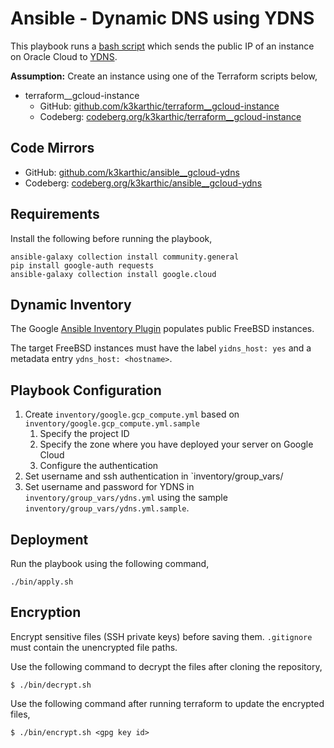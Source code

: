 # Ansible - Dynamic DNS using YDNS

This playbook runs a [bash script](https://github.com/k3karthic/bash-updater/tree/gcloud) which sends the public IP of an instance on Oracle Cloud to [YDNS](https://ydns.io/).

**Assumption:** Create an instance using one of the Terraform scripts below,
* terraform__gcloud-instance
	* GitHub: [github.com/k3karthic/terraform__gcloud-instance](https://github.com/k3karthic/terraform__gcloud-instance)
	* Codeberg: [codeberg.org/k3karthic/terraform__gcloud-instance](https://codeberg.org/k3karthic/terraform__gcloud-instance)

## Code Mirrors

* GitHub: [github.com/k3karthic/ansible__gcloud-ydns](https://github.com/k3karthic/ansible__gcloud-ydns/)
* Codeberg: [codeberg.org/k3karthic/ansible__gcloud-ydns](https://codeberg.org/k3karthic/ansible__gcloud-ydns)

## Requirements

Install the following before running the playbook,
```
ansible-galaxy collection install community.general
pip install google-auth requests
ansible-galaxy collection install google.cloud
```

## Dynamic Inventory

The Google [Ansible Inventory Plugin](https://docs.ansible.com/ansible/latest/collections/google/cloud/gcp_compute_inventory.html) populates public FreeBSD instances.

The target FreeBSD instances must have the label `yidns_host: yes` and a metadata entry `ydns_host: <hostname>`.

## Playbook Configuration

1. Create `inventory/google.gcp_compute.yml` based on `inventory/google.gcp_compute.yml.sample`
    1. Specify the project ID 
    1. Specify the zone where you have deployed your server on Google Cloud
    1. Configure the authentication
1. Set username and ssh authentication in `inventory/group_vars/
1. Set username and password for YDNS in `inventory/group_vars/ydns.yml` using the sample `inventory/group_vars/ydns.yml.sample`.

## Deployment

Run the playbook using the following command,
```
./bin/apply.sh
```

## Encryption

Encrypt sensitive files (SSH private keys) before saving them. `.gitignore` must contain the unencrypted file paths.

Use the following command to decrypt the files after cloning the repository,

```
$ ./bin/decrypt.sh
```

Use the following command after running terraform to update the encrypted files,

```
$ ./bin/encrypt.sh <gpg key id>
```

